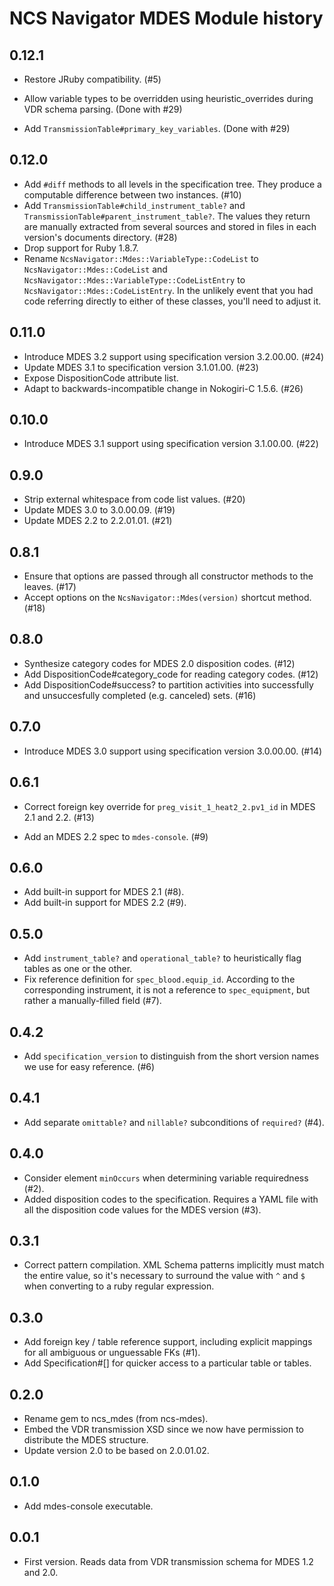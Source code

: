 NCS Navigator MDES Module history
=================================

0.12.1
------

- Restore JRuby compatibility. (#5)

- Allow variable types to be overridden using heuristic_overrides during
  VDR schema parsing. (Done with #29)

- Add `TransmissionTable#primary_key_variables`. (Done with #29)

0.12.0
------

- Add `#diff` methods to all levels in the specification tree. They produce
  a computable difference between two instances. (#10)
- Add `TransmissionTable#child_instrument_table?` and
  `TransmissionTable#parent_instrument_table?`. The values they return are
  manually extracted from several sources and stored in files in each version's
  documents directory. (#28)
- Drop support for Ruby 1.8.7.
- Rename `NcsNavigator::Mdes::VariableType::CodeList` to
  `NcsNavigator::Mdes::CodeList` and
  `NcsNavigator::Mdes::VariableType::CodeListEntry` to
  `NcsNavigator::Mdes::CodeListEntry`. In the unlikely event that you had code
  referring directly to either of these classes, you'll need to adjust it.

0.11.0
------

- Introduce MDES 3.2 support using specification version 3.2.00.00. (#24)
- Update MDES 3.1 to specification version 3.1.01.00. (#23)
- Expose DispositionCode attribute list.
- Adapt to backwards-incompatible change in Nokogiri-C 1.5.6. (#26)

0.10.0
------

- Introduce MDES 3.1 support using specification version
  3.1.00.00. (#22)

0.9.0
-----

- Strip external whitespace from code list values. (#20)
- Update MDES 3.0 to 3.0.00.09. (#19)
- Update MDES 2.2 to 2.2.01.01. (#21)

0.8.1
------

- Ensure that options are passed through all constructor methods to the leaves.
  (#17)
- Accept options on the `NcsNavigator::Mdes(version)` shortcut method. (#18)

0.8.0
-----

- Synthesize category codes for MDES 2.0 disposition codes.  (#12)
- Add DispositionCode#category_code for reading category codes.  (#12)
- Add DispositionCode#success? to partition activities into
  successfully and unsuccesfully completed (e.g. canceled) sets.
  (#16)

0.7.0
-----

- Introduce MDES 3.0 support using specification version
  3.0.00.00. (#14)

0.6.1
-----

- Correct foreign key override for `preg_visit_1_heat2_2.pv1_id` in
  MDES 2.1 and 2.2. (#13)

- Add an MDES 2.2 spec to `mdes-console`. (#9)

0.6.0
-----

- Add built-in support for MDES 2.1 (#8).
- Add built-in support for MDES 2.2 (#9).

0.5.0
-----

- Add `instrument_table?` and `operational_table?` to heuristically
  flag tables as one or the other.
- Fix reference definition for `spec_blood.equip_id`. According to the
  corresponding instrument, it is not a reference to `spec_equipment`,
  but rather a manually-filled field (#7).

0.4.2
-----

- Add `specification_version` to distinguish from the short version
  names we use for easy reference. (#6)

0.4.1
-----

- Add separate `omittable?` and `nillable?` subconditions of
  `required?` (#4).

0.4.0
-----

- Consider element `minOccurs` when determining variable
  requiredness (#2).
- Added disposition codes to the specification. Requires a YAML file
  with all the disposition code values for the MDES version (#3).

0.3.1
-----

- Correct pattern compilation. XML Schema patterns implicitly must
  match the entire value, so it's necessary to surround the value with
  `^` and `$` when converting to a ruby regular expression.

0.3.0
-----

- Add foreign key / table reference support, including explicit
  mappings for all ambiguous or unguessable FKs (#1).
- Add Specification#[] for quicker access to a particular table or
  tables.

0.2.0
-----

- Rename gem to ncs_mdes (from ncs-mdes).
- Embed the VDR transmission XSD since we now have permission to
  distribute the MDES structure.
- Update version 2.0 to be based on 2.0.01.02.

0.1.0
-----

- Add mdes-console executable.

0.0.1
-----

- First version. Reads data from VDR transmission schema for MDES 1.2
  and 2.0.
